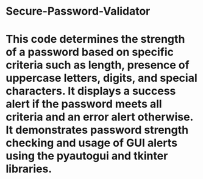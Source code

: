 # Secure-Password-Validator
# This code determines the strength of a password based on specific criteria such as length, presence of uppercase letters, digits, and  special characters. It displays a success alert if the password meets all criteria and an error alert otherwise. It demonstrates  password strength checking and usage of GUI alerts using the pyautogui and tkinter libraries.
